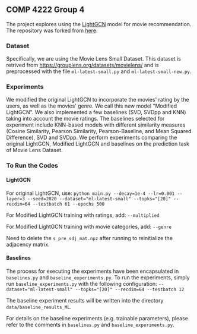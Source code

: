 ## COMP 4222 Group 4
The project explores using the [LightGCN](https://arxiv.org/abs/2002.02126) model for movie recommendation. The repository was forked from [here](https://github.com/gusye1234/LightGCN-PyTorch).

### Dataset
Specifically, we are using the Movie Lens Small Dataset. This dataset is retrived from <https://grouplens.org/datasets/movielens/> and is preprocessed with the file `ml-latest-small.py` and `ml-latest-small-new.py`.

### Experiments
We modified the original LightGCN to incorporate the movies' rating by the users, as well as the movies' genre. We call this new model "Modified LightGCN". 
We also implemented a few baselines (SVD, SVDpp and KNN) taking into account the movie ratings. The baselines selected for experiment include KNN-based models with different similarity measures (Cosine Similarity, Pearson Similarity, Pearson-Baseline, and Mean Squared Difference), SVD and SVDpp.
We perform experiments comparing the original LightGCN, Modified LightGCN and baselines on the prediction task of Movie Lens Dataset. 

### To Run the Codes
#### LightGCN
For original LightGCN, use:
`python main.py --decay=1e-4 --lr=0.001 --layer=3 --seed=2020 --dataset="ml-latest-small" --topks="[20]" --recdim=64 --testbatch 61 --epochs 500`

For Modified LightGCN training with ratings, add:
`--multiplied`

For Modified LightGCN training with movie categories, add:
`--genre`

Need to delete the `s_pre_sdj_mat.npz` after running to reinitialize the adjacency matrix.

#### Baselines
The process for executing the experiments have been encapsulated in `baselines.py` and `baseline_experiments.py`. To run the experiments, simply run `baseline_experiments.py` with the following configuration: `--dataset="ml-latest-small" --topks="[20]" --recdim=64 --testbatch 12`

The baseline experiment results will be written into the directory `data/baseline_results_ML`. 

For details on the baseline experiments (e.g. trainable parameters), please refer to the comments in `baselines.py` and `baseline_experiments.py`.
